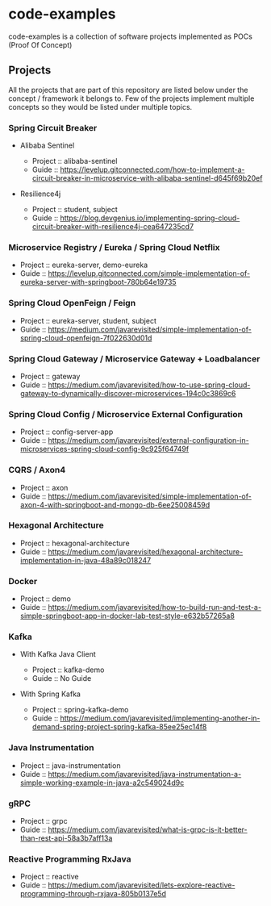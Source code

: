# code-examples
code-examples is a collection of software projects implemented as POCs (Proof Of Concept)

## Projects
All the projects that are part of this repository are listed below under the concept / framework it belongs to.
Few of the projects implement multiple concepts so they would be listed under multiple topics. 

### Spring Circuit Breaker
* Alibaba Sentinel
  * Project :: alibaba-sentinel
  * Guide :: https://levelup.gitconnected.com/how-to-implement-a-circuit-breaker-in-microservice-with-alibaba-sentinel-d645f69b20ef

* Resilience4j
  * Project :: student, subject
  * Guide :: https://blog.devgenius.io/implementing-spring-cloud-circuit-breaker-with-resilience4j-cea647235cd7

### Microservice Registry / Eureka / Spring Cloud Netflix
* Project :: eureka-server, demo-eureka
* Guide :: https://levelup.gitconnected.com/simple-implementation-of-eureka-server-with-springboot-780b64e19735

### Spring Cloud OpenFeign / Feign
* Project :: eureka-server, student, subject
* Guide :: https://medium.com/javarevisited/simple-implementation-of-spring-cloud-openfeign-7f022630d01d

### Spring Cloud Gateway / Microservice Gateway + Loadbalancer
* Project :: gateway
* Guide :: https://medium.com/javarevisited/how-to-use-spring-cloud-gateway-to-dynamically-discover-microservices-194c0c3869c6

### Spring Cloud Config / Microservice External Configuration
* Project :: config-server-app
* Guide :: https://medium.com/javarevisited/external-configuration-in-microservices-spring-cloud-config-9c925f64749f

### CQRS / Axon4
* Project :: axon
* Guide :: https://medium.com/javarevisited/simple-implementation-of-axon-4-with-springboot-and-mongo-db-6ee25008459d

### Hexagonal Architecture
* Project :: hexagonal-architecture
* Guide :: https://medium.com/javarevisited/hexagonal-architecture-implementation-in-java-48a89c018247

### Docker
* Project :: demo
* Guide :: https://medium.com/javarevisited/how-to-build-run-and-test-a-simple-springboot-app-in-docker-lab-test-style-e632b57265a8

### Kafka
* With Kafka Java Client
  * Project :: kafka-demo 
  * Guide :: No Guide

* With Spring Kafka
  * Project :: spring-kafka-demo
  * Guide :: https://medium.com/javarevisited/implementing-another-in-demand-spring-project-spring-kafka-85ee25ec14f8

### Java Instrumentation
* Project :: java-instrumentation
* Guide :: https://medium.com/javarevisited/java-instrumentation-a-simple-working-example-in-java-a2c549024d9c

### gRPC
* Project :: grpc
* Guide :: https://medium.com/javarevisited/what-is-grpc-is-it-better-than-rest-api-58a3b7aff13a 

### Reactive Programming RxJava
* Project :: reactive
* Guide :: https://medium.com/javarevisited/lets-explore-reactive-programming-through-rxjava-805b0137e5d
